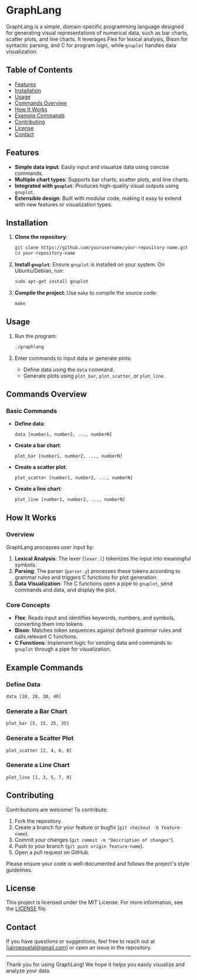 # GraphLang

GraphLang is a simple, domain-specific programming language designed for generating visual representations of numerical data, such as bar charts, scatter plots, and line charts. It leverages Flex for lexical analysis, Bison for syntactic parsing, and C for program logic, while `gnuplot` handles data visualization.

## Table of Contents
- [Features](#features)
- [Installation](#installation)
- [Usage](#usage)
- [Commands Overview](#commands-overview)
- [How It Works](#how-it-works)
- [Example Commands](#example-commands)
- [Contributing](#contributing)
- [License](#license)
- [Contact](#contact)

## Features
- **Simple data input**: Easily input and visualize data using concise commands.
- **Multiple chart types**: Supports bar charts, scatter plots, and line charts.
- **Integrated with `gnuplot`**: Produces high-quality visual outputs using `gnuplot`.
- **Extensible design**: Built with modular code, making it easy to extend with new features or visualization types.

## Installation

1. **Clone the repository**:
   ```bash
   git clone https://github.com/yourusername/your-repository-name.git
   cd your-repository-name
   ```

2. **Install `gnuplot`**:
   Ensure `gnuplot` is installed on your system. On Ubuntu/Debian, run:
   ```bash
   sudo apt-get install gnuplot
   ```

3. **Compile the project**:
   Use `make` to compile the source code:
   ```bash
   make
   ```

## Usage

1. Run the program:
   ```bash
   ./graphlang
   ```

2. Enter commands to input data or generate plots:
   - Define data using the `data` command.
   - Generate plots using `plot_bar`, `plot_scatter`, or `plot_line`.

## Commands Overview

### Basic Commands
- **Define data**:
  ```plaintext
  data [number1, number2, ..., numberN]
  ```

- **Create a bar chart**:
  ```plaintext
  plot_bar [number1, number2, ..., numberN]
  ```

- **Create a scatter plot**:
  ```plaintext
  plot_scatter [number1, number2, ..., numberN]
  ```

- **Create a line chart**:
  ```plaintext
  plot_line [number1, number2, ..., numberN]
  ```

## How It Works

### Overview
GraphLang processes user input by:
1. **Lexical Analysis**: The lexer (`lexer.l`) tokenizes the input into meaningful symbols.
2. **Parsing**: The parser (`parser.y`) processes these tokens according to grammar rules and triggers C functions for plot generation.
3. **Data Visualization**: The C functions open a pipe to `gnuplot`, send commands and data, and display the plot.

### Core Concepts
- **Flex**: Reads input and identifies keywords, numbers, and symbols, converting them into tokens.
- **Bison**: Matches token sequences against defined grammar rules and calls relevant C functions.
- **C Functions**: Implement logic for sending data and commands to `gnuplot` through a pipe for visualization.

## Example Commands

### Define Data
```plaintext
data [10, 20, 30, 40]
```

### Generate a Bar Chart
```plaintext
plot_bar [5, 15, 25, 35]
```

### Generate a Scatter Plot
```plaintext
plot_scatter [2, 4, 6, 8]
```

### Generate a Line Chart
```plaintext
plot_line [1, 3, 5, 7, 9]
```

## Contributing
Contributions are welcome! To contribute:
1. Fork the repository.
2. Create a branch for your feature or bugfix (`git checkout -b feature-name`).
3. Commit your changes (`git commit -m "Description of changes"`).
4. Push to your branch (`git push origin feature-name`).
5. Open a pull request on GitHub.

Please ensure your code is well-documented and follows the project's style guidelines.

## License
This project is licensed under the MIT License. For more information, see the [LICENSE](LICENSE) file.

## Contact
If you have questions or suggestions, feel free to reach out at [jairoequelal@gmail.com] or open an issue in the repository.

---

Thank you for using GraphLang! We hope it helps you easily visualize and analyze your data.
